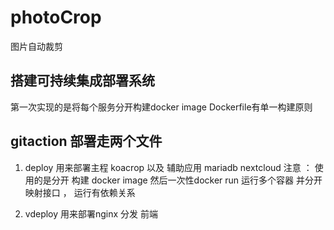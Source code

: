 # photoCrop
图片自动裁剪


## 搭建可持续集成部署系统 

第一次实现的是将每个服务分开构建docker image Dockerfile有单一构建原则 


## gitaction 部署走两个文件  
1. deploy 用来部署主程 koacrop   以及 辅助应用 mariadb nextcloud 
注意 ： 使用的是分开 构建 docker image  然后一次性docker run 运行多个容器 并分开映射接口 ， 运行有依赖关系 

2. vdeploy 用来部署nginx 分发  前端 

